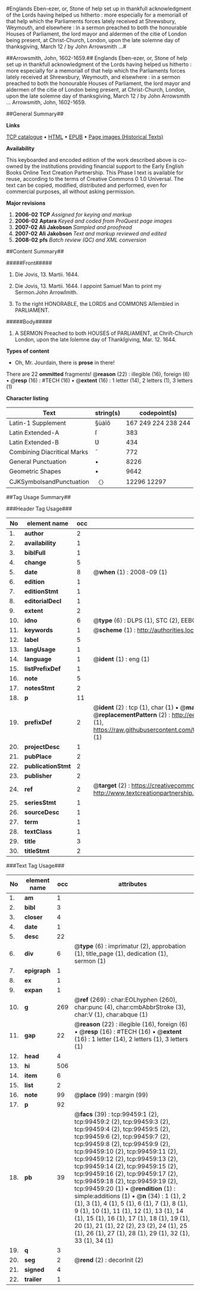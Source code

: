 #Englands Eben-ezer, or, Stone of help set up in thankfull acknowledgment of the Lords having helped us hitherto : more especially for a memoriall of that help which the Parliaments forces lately received at Shrewsbury, Weymouth, and elsewhere : in a sermon preached to both the honourable Houses of Parliament, the lord mayor and aldermen of the citie of London being present, at Christ-Church, London, upon the late solemne day of thanksgiving, March 12 / by John Arrowsmith ...#

##Arrowsmith, John, 1602-1659.##
Englands Eben-ezer, or, Stone of help set up in thankfull acknowledgment of the Lords having helped us hitherto : more especially for a memoriall of that help which the Parliaments forces lately received at Shrewsbury, Weymouth, and elsewhere : in a sermon preached to both the honourable Houses of Parliament, the lord mayor and aldermen of the citie of London being present, at Christ-Church, London, upon the late solemne day of thanksgiving, March 12 / by John Arrowsmith ...
Arrowsmith, John, 1602-1659.

##General Summary##

**Links**

[TCP catalogue](http://www.ota.ox.ac.uk/tcp/)  • 
[HTML](http://tei.it.ox.ac.uk/tcp/Texts-HTML/free/A25/A25886.html)  • 
[EPUB](http://tei.it.ox.ac.uk/tcp/Texts-EPUB/free/A25/A25886.epub) • 
[Page images (Historical Texts)](https://data.historicaltexts.jisc.ac.uk/view?pubId=eebo-13413814e&pageId=eebo-13413814e-99459-1)

**Availability**

This keyboarded and encoded edition of the
	       work described above is co-owned by the institutions
	       providing financial support to the Early English Books
	       Online Text Creation Partnership. This Phase I text is
	       available for reuse, according to the terms of Creative
	       Commons 0 1.0 Universal. The text can be copied,
	       modified, distributed and performed, even for
	       commercial purposes, all without asking permission.

**Major revisions**

1. __2006-02__ __TCP__ *Assigned for keying and markup*
1. __2006-02__ __Aptara__ *Keyed and coded from ProQuest page images*
1. __2007-02__ __Ali Jakobson__ *Sampled and proofread*
1. __2007-02__ __Ali Jakobson__ *Text and markup reviewed and edited*
1. __2008-02__ __pfs__ *Batch review (QC) and XML conversion*

##Content Summary##

#####Front#####

1. Die Jovis, 13. Martii. 1644.

1. Die Jovis, 13. Martii. 1644.
I appoint Samuel Man to print my
Sermon.John Arrowſmith.
1. To the right HONORABLE, the
LORDS and COMMONS
Aſſembled in
PARLIAMENT.

#####Body#####

1. A
SERMON
Preached to both HOUSES of
PARLIAMENT, at Chriſt-Church
London, upon the late ſolemne
day of Thankſgiving,
Mar. 12. 1644.

**Types of content**

  * Oh, Mr. Jourdain, there is **prose** in there!

There are 22 **ommitted** fragments! 
 @__reason__ (22) : illegible (16), foreign (6)  •  @__resp__ (16) : #TECH (16)  •  @__extent__ (16) : 1 letter (14), 2 letters (1), 3 letters (1)

**Character listing**


|Text|string(s)|codepoint(s)|
|---|---|---|
|Latin-1 Supplement|§ùàîô|167 249 224 238 244|
|Latin Extended-A|ſ|383|
|Latin Extended-B|Ʋ|434|
|Combining             Diacritical Marks|̄|772|
|General Punctuation|•|8226|
|Geometric Shapes|▪|9642|
|CJKSymbolsandPunctuation|〈〉|12296 12297|

##Tag Usage Summary##

###Header Tag Usage###

|No|element name|occ|attributes|
|---|---|---|---|
|1.|__author__|2||
|2.|__availability__|1||
|3.|__biblFull__|1||
|4.|__change__|5||
|5.|__date__|8| @__when__ (1) : 2008-09 (1)|
|6.|__edition__|1||
|7.|__editionStmt__|1||
|8.|__editorialDecl__|1||
|9.|__extent__|2||
|10.|__idno__|6| @__type__ (6) : DLPS (1), STC (2), EEBO-CITATION (1), OCLC (1), VID (1)|
|11.|__keywords__|1| @__scheme__ (1) : http://authorities.loc.gov/ (1)|
|12.|__label__|5||
|13.|__langUsage__|1||
|14.|__language__|1| @__ident__ (1) : eng (1)|
|15.|__listPrefixDef__|1||
|16.|__note__|5||
|17.|__notesStmt__|2||
|18.|__p__|11||
|19.|__prefixDef__|2| @__ident__ (2) : tcp (1), char (1)  •  @__matchPattern__ (2) : ([0-9\-]+):([0-9IVX]+) (1), (.+) (1)  •  @__replacementPattern__ (2) : http://eebo.chadwyck.com/downloadtiff?vid=$1&page=$2 (1), https://raw.githubusercontent.com/textcreationpartnership/Texts/master/tcpchars.xml#$1 (1)|
|20.|__projectDesc__|1||
|21.|__pubPlace__|2||
|22.|__publicationStmt__|2||
|23.|__publisher__|2||
|24.|__ref__|2| @__target__ (2) : https://creativecommons.org/publicdomain/zero/1.0/ (1), http://www.textcreationpartnership.org/docs/. (1)|
|25.|__seriesStmt__|1||
|26.|__sourceDesc__|1||
|27.|__term__|1||
|28.|__textClass__|1||
|29.|__title__|3||
|30.|__titleStmt__|2||


###Text Tag Usage###

|No|element name|occ|attributes|
|---|---|---|---|
|1.|__am__|1||
|2.|__bibl__|3||
|3.|__closer__|4||
|4.|__date__|1||
|5.|__desc__|22||
|6.|__div__|6| @__type__ (6) : imprimatur (2), approbation (1), title_page (1), dedication (1), sermon (1)|
|7.|__epigraph__|1||
|8.|__ex__|1||
|9.|__expan__|1||
|10.|__g__|269| @__ref__ (269) : char:EOLhyphen (260), char:punc (4), char:cmbAbbrStroke (3), char:V (1), char:abque (1)|
|11.|__gap__|22| @__reason__ (22) : illegible (16), foreign (6)  •  @__resp__ (16) : #TECH (16)  •  @__extent__ (16) : 1 letter (14), 2 letters (1), 3 letters (1)|
|12.|__head__|4||
|13.|__hi__|506||
|14.|__item__|6||
|15.|__list__|2||
|16.|__note__|99| @__place__ (99) : margin (99)|
|17.|__p__|92||
|18.|__pb__|39| @__facs__ (39) : tcp:99459:1 (2), tcp:99459:2 (2), tcp:99459:3 (2), tcp:99459:4 (2), tcp:99459:5 (2), tcp:99459:6 (2), tcp:99459:7 (2), tcp:99459:8 (2), tcp:99459:9 (2), tcp:99459:10 (2), tcp:99459:11 (2), tcp:99459:12 (2), tcp:99459:13 (2), tcp:99459:14 (2), tcp:99459:15 (2), tcp:99459:16 (2), tcp:99459:17 (2), tcp:99459:18 (2), tcp:99459:19 (2), tcp:99459:20 (1)  •  @__rendition__ (1) : simple:additions (1)  •  @__n__ (34) : 1 (1), 2 (1), 3 (1), 4 (1), 5 (1), 6 (1), 7 (1), 8 (1), 9 (1), 10 (1), 11 (1), 12 (1), 13 (1), 14 (1), 15 (1), 16 (1), 17 (1), 18 (1), 19 (1), 20 (1), 21 (1), 22 (2), 23 (2), 24 (1), 25 (1), 26 (1), 27 (1), 28 (1), 29 (1), 32 (1), 33 (1), 34 (1)|
|19.|__q__|3||
|20.|__seg__|2| @__rend__ (2) : decorInit (2)|
|21.|__signed__|4||
|22.|__trailer__|1||
